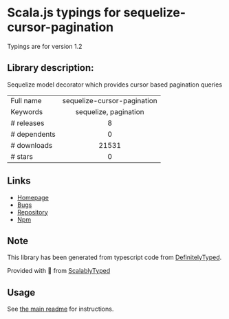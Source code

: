 
# Scala.js typings for sequelize-cursor-pagination

Typings are for version 1.2

## Library description:
Sequelize model decorator which provides cursor based pagination queries

|                    |                 |
| ------------------ | :-------------: |
| Full name          | sequelize-cursor-pagination |
| Keywords           | sequelize, pagination |
| # releases         | 8 |
| # dependents       | 0 |
| # downloads        | 21531 |
| # stars            | 0 |

## Links
- [Homepage](https://github.com/Kaltsoon/sequelize-cursor-pagination#readme)
- [Bugs](https://github.com/Kaltsoon/sequelize-cursor-pagination/issues)
- [Repository](https://github.com/Kaltsoon/sequelize-cursor-pagination)
- [Npm](https://www.npmjs.com/package/sequelize-cursor-pagination)
    


## Note
This library has been generated from typescript code from [DefinitelyTyped](https://definitelytyped.org).

Provided with :purple_heart: from [ScalablyTyped](https://github.com/oyvindberg/ScalablyTyped)

## Usage
See [the main readme](../../readme.md) for instructions.



